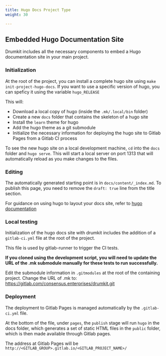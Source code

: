 ```yaml
---
title: Hugo Docs Project Type
weight: 30

---
```


## Embedded Hugo Documentation Site

Drumkit includes all the necessary components to embed a Hugo documentation site in your main project.

### Initialization
At the root of the project, you can install a complete hugo site using `make init-project-hugo-docs`.
If you want to use a specific version of hugo, you can speficy it using the variable `hugo_RELEASE`

This will:
- Download a local copy of hugo (inside the `.mk/.local/bin` folder)
- Create a new `docs` folder that contains the skeleton of a hugo site
- Install the `learn` theme for hugo
- Add the hugo theme as a git submodule
- Initialize the necessary information for deploying the hugo site to Gitlab Pages from a Gitlab CI process 

To see the new hugo site on a local development machine, `cd` into the `docs` folder and `hugo serve`. This will start a local server on port 1313 that will automatically reload as you make changes to the files.

### Editing

The automatically generated starting point is in `docs/content/_index.md`. To publish this page, you need to remove the `draft: true` line from the title section.

For guidance on using hugo to layout your docs site, refer to [hugo documentation](https://gohugo.io/getting-started/usage/)

### Local testing

Initialization of the hugo docs site with drumkit includes the addition of a `gitlab-ci.yml` file at the root of the project.

This file is used by gitlab-runner to trigger the CI tests.

**If you cloned using the development script, you will need to update the URL of the .mk submodule manually for these tests to run successfully.**

Edit the submodule information in `.gitmodules` at the root of the containing project. Change the URL of .mk to: https://gitlab.com/consensus.enterprises/drumkit.git



### Deployment

The deployment to Gitlab Pages is managed automatically by the `.gitlab-ci.yml` file.

At the bottom of the file, under `pages`, the `publish` stage will run `hugo` in the docs folder, which generates a set of static HTML files in the `public` folder, which is then made available through Gitlab pages.

The address at Gitlab Pages will be `http://<GITLAB_GROUP>.gitlab.io/<GITLAB_PROJECT_NAME>/`